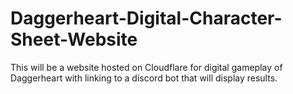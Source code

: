 # Daggerheart-Digital-Character-Sheet-Website
This will be a website hosted on Cloudflare for digital gameplay of Daggerheart with linking to a discord bot that will display results.
